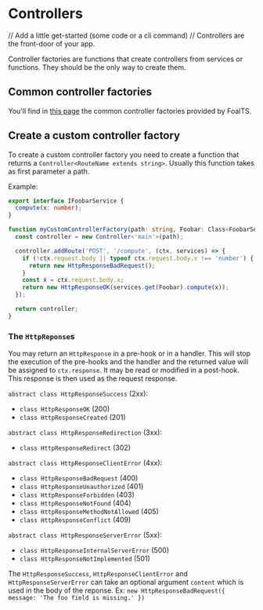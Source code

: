 # Controllers

// Add a little get-started (some code or a cli command)
// Controllers are the front-door of your app.

Controller factories are functions that create controllers from services or functions. They should be the only way to create them.

## Common controller factories

You'll find in [this page](../common/controller-factories) the common controller factories provided by FoalTS.

## Create a custom controller factory

To create a custom controller factory you need to create a function that returns a `Controller<RouteName extends string>`. Usually this function takes as first parameter a path.

Example:
```typescript
export interface IFoobarService {
  compute(x: number);
}

function myCustomControllerFactory(path: string, Foobar: Class<FoobarService>): Controller<'main'> {
  const controller = new Controller<'main'>(path);

  controller.addRoute('POST', '/compute', (ctx, services) => {
    if (!ctx.request.body || typeof ctx.request.body.x !== 'number') {
      return new HttpResponseBadRequest();
    }
    const x = ctx.request.body.x;
    return new HttpResponseOK(services.get(Foobar).compute(x));
  });

  return controller;
}
```

### The `HttpReponse`s

You may return an `HttpResponse` in a pre-hook or in a handler. This will stop the execution of the pre-hooks and the handler and the returned value will be assigned to `ctx.response`. It may be read or modified in a post-hook. This response is then used as the request response.

`abstract class HttpResponseSuccess` (2xx):
- `class HttpResponseOK` (200)
- `class HttpResponseCreated` (201)

`abstract class HttpResponseRedirection` (3xx):
- `class HttpResponseRedirect` (302)

`abstract class HttpResponseClientError` (4xx):
- `class HttpResponseBadRequest` (400)
- `class HttpResponseUnauthorized` (401)
- `class HttpResponseForbidden` (403)
- `class HttpResponseNotFound` (404)
- `class HttpResponseMethodNotAllowed` (405)
- `class HttpResponseConflict` (409)

`abstract class HttpResponseServerError` (5xx):
- `class HttpResponseInternalServerError` (500)
- `class HttpResponseNotImplemented` (501)

The `HttpResponseSuccess`, `HttpResponseClientError` and `HttpResponseServerError` can take an optional argument `content` which is used in the body of the reponse. Ex: `new HttpResponseBadRequest({ message: 'The foo field is missing.' })`
